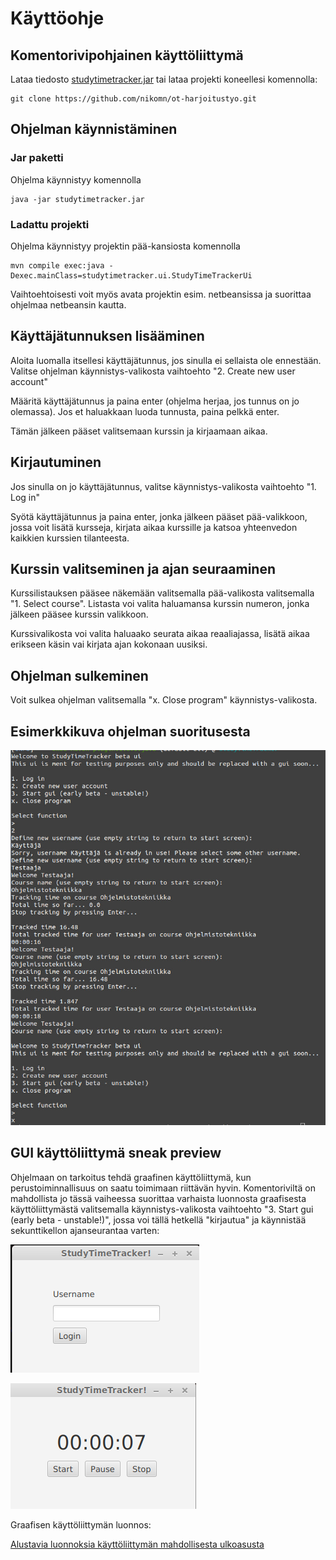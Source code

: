 # Käyttöohje

## Komentorivipohjainen käyttöliittymä

Lataa tiedosto [studytimetracker.jar](https://github.com/nikomn/ot-harjoitustyo/releases/tag/viikko6) tai lataa projekti koneellesi komennolla:

```
git clone https://github.com/nikomn/ot-harjoitustyo.git
```

## Ohjelman käynnistäminen

### Jar paketti

Ohjelma käynnistyy komennolla

```
java -jar studytimetracker.jar
```

### Ladattu projekti

Ohjelma käynnistyy projektin pää-kansiosta komennolla

```
mvn compile exec:java -Dexec.mainClass=studytimetracker.ui.StudyTimeTrackerUi
```

Vaihtoehtoisesti voit myös avata projektin esim. netbeansissa ja suorittaa ohjelmaa netbeansin kautta.

## Käyttäjätunnuksen lisääminen

Aloita luomalla itsellesi käyttäjätunnus, jos sinulla ei sellaista ole ennestään.
Valitse ohjelman käynnistys-valikosta vaihtoehto "2. Create new user account"

Määritä käyttäjätunnus ja paina enter (ohjelma herjaa, jos tunnus on jo olemassa). Jos et
haluakkaan luoda tunnusta, paina pelkkä enter.

Tämän jälkeen pääset valitsemaan kurssin ja kirjaamaan aikaa.

## Kirjautuminen

Jos sinulla on jo käyttäjätunnus, valitse käynnistys-valikosta vaihtoehto "1. Log in"

Syötä käyttäjätunnus ja paina enter, jonka jälkeen pääset pää-valikkoon,
jossa voit lisätä kursseja, kirjata aikaa kurssille ja katsoa yhteenvedon
kaikkien kurssien tilanteesta.

## Kurssin valitseminen ja ajan seuraaminen

Kurssilistauksen pääsee näkemään valitsemalla pää-valikosta valitsemalla "1. Select course".
Listasta voi valita haluamansa kurssin numeron, jonka jälkeen pääsee kurssin valikkoon.

Kurssivalikosta voi valita haluaako seurata aikaa reaaliajassa, lisätä aikaa
erikseen käsin vai kirjata ajan kokonaan uusiksi.


## Ohjelman sulkeminen

Voit sulkea ohjelman valitsemalla "x. Close program" käynnistys-valikosta.

## Esimerkkikuva ohjelman suoritusesta

![Komentorivikäyttöliittymä esimerkki](https://github.com/nikomn/ot-harjoitustyo/blob/master/dokumentaatio/kuvat/esimerkki_output1.jpg)

## GUI käyttöliittymä sneak preview

Ohjelmaan on tarkoitus tehdä graafinen käyttöliittymä, kun perustoiminnallisuus on saatu toimimaan riittävän hyvin.
Komentoriviltä on mahdollista jo tässä vaiheessa suorittaa varhaista luonnosta graafisesta käyttöliittymästä valitsemalla
käynnistys-valikosta vaihtoehto "3. Start gui (early beta - unstable!)",
jossa voi tällä hetkellä "kirjautua" ja käynnistää sekunttikellon ajanseurantaa varten:

![Kirjautuminen](https://github.com/nikomn/ot-harjoitustyo/blob/master/dokumentaatio/kuvat/gui1.png)

![Ajanseuranta](https://github.com/nikomn/ot-harjoitustyo/blob/master/dokumentaatio/kuvat/gui2.png)

Graafisen käyttöliittymän luonnos:

[Alustavia luonnoksia käyttöliittymän mahdollisesta ulkoasusta](https://github.com/nikomn/ot-harjoitustyo/blob/master/dokumentaatio/kauttoliittymaluonnos.md)
